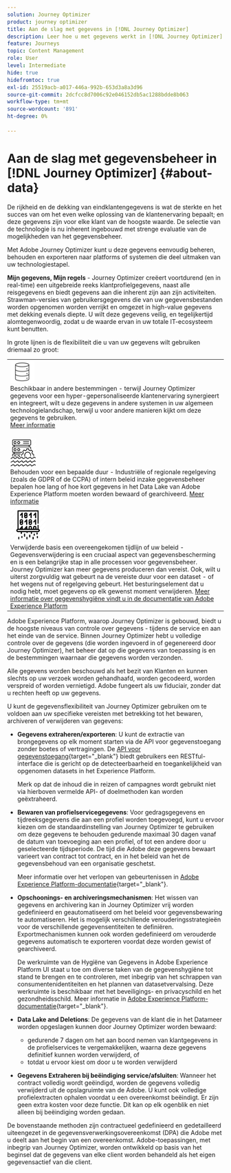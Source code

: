 ```yaml
---
solution: Journey Optimizer
product: journey optimizer
title: Aan de slag met gegevens in [!DNL Journey Optimizer]
description: Leer hoe u met gegevens werkt in [!DNL Journey Optimizer]
feature: Journeys
topic: Content Management
role: User
level: Intermediate
hide: true
hidefromtoc: true
exl-id: 25519acb-a017-446a-992b-653d3a8a3d96
source-git-commit: 2dcfcc8d7006c92e046152db5ac1288bdde8b063
workflow-type: tm+mt
source-wordcount: '891'
ht-degree: 0%

---
```


# Aan de slag met gegevensbeheer in [!DNL Journey Optimizer] {#about-data}

De rijkheid en de dekking van eindklantengegevens is wat de sterkte en het succes van om het even welke oplossing van de klantenervaring bepaalt; en deze gegevens zijn voor elke klant van de hoogste waarde. De selectie van de technologie is nu inherent ingebouwd met strenge evaluatie van de mogelijkheden van het gegevensbeheer.

Met Adobe Journey Optimizer kunt u deze gegevens eenvoudig beheren, behouden en exporteren naar platforms of systemen die deel uitmaken van uw technologiestapel.

**Mijn gegevens, Mijn regels** - Journey Optimizer creëert voortdurend (en in real-time) een uitgebreide reeks klantprofielgegevens, naast alle reisgegevens en biedt gegevens aan die inherent zijn aan zijn activiteiten. Strawman-versies van gebruikersgegevens die van uw gegevensbestanden worden opgenomen worden verrijkt en omgezet in high-value gegevens met dekking evenals diepte. U wilt deze gegevens veilig, en tegelijkertijd alomtegenwoordig, zodat u de waarde ervan in uw totale IT-ecosysteem kunt benutten.

In grote lijnen is de flexibiliteit die u van uw gegevens wilt gebruiken driemaal zo groot:


<table style="table-layout:fixed">
<tr style="border: 0;">
  <td>
    <div><img alt="bestemmingen" src="assets/do-not-localize/dest.png" /> 
    <br>Beschikbaar in andere bestemmingen - terwijl Journey Optimizer gegevens voor een hyper-gepersonaliseerde klantenervaring synergieert en integreert, wilt u deze gegevens in andere systemen in uw algemeen technologielandschap, terwijl u voor andere manieren kijkt om deze gegevens te gebruiken.
    <div>
     <a href="../start/ajo-integrations.md">Meer informatie</a></div>
    </div>
    <br>
  </td>
</tr>
  <td>
    <div><img alt="retentie" src="assets/do-not-localize/retention.png" />  
    <br>Behouden voor een bepaalde duur - Industriële of regionale regelgeving (zoals de GDPR of de CCPA) of intern beleid inzake gegevensbeheer bepalen hoe lang of hoe kort gegevens in het Data Lake van Adobe Experience Platform moeten worden bewaard of gearchiveerd. <a href="../privacy/get-started-privacy.md">Meer informatie</a></div>
  </td>
</tr>
<tr style="border: 0;">
  <td>
    <div><img alt="beleid" src="assets/do-not-localize/policy.png" /> 
    <br>Verwijderde basis een overeengekomen tijdlijn of uw beleid - Gegevensverwijdering is een cruciaal aspect van gegevensbescherming en is een belangrijke stap in alle processen voor gegevensbeheer. Journey Optimizer kan meer gegevens produceren dan vereist. Ook, wilt u uiterst zorgvuldig wat gebeurt na de vereiste duur voor een dataset - of het wegens nut of regelgeving gebeurt. Het besturingselement dat u nodig hebt, moet gegevens op elk gewenst moment verwijderen. <a href="https://experienceleague.adobe.com/docs/experience-platform/hygiene/ui/overview.html">Meer informatie over gegevenshygiëne vindt u in de documentatie van Adobe Experience Platform</a></div>
  </td>
</tr>
</table>

Adobe Experience Platform, waarop Journey Optimizer is gebouwd, biedt u de hoogste niveaus van controle over gegevens - tijdens de service en aan het einde van de service. Binnen Journey Optimizer hebt u volledige controle over de gegevens (die worden ingevoerd in of gegenereerd door Journey Optimizer), het beheer dat op die gegevens van toepassing is en de bestemmingen waarnaar die gegevens worden verzonden.

Alle gegevens worden beschouwd als het bezit van Klanten en kunnen slechts op uw verzoek worden gehandhaafd, worden gecodeerd, worden verspreid of worden vernietigd. Adobe fungeert als uw fiduciair, zonder dat u rechten heeft op uw gegevens.

U kunt de gegevensflexibiliteit van Journey Optimizer gebruiken om te voldoen aan uw specifieke vereisten met betrekking tot het bewaren, archiveren of verwijderen van gegevens:

* **Gegevens extraheren/exporteren**: U kunt de extractie van brongegevens op elk moment starten via de API voor gegevenstoegang zonder boetes of vertragingen. De [API voor gegevenstoegang](https://experienceleague.adobe.com/docs/experience-platform/data-access/api.html){target=&quot;_blank&quot;} biedt gebruikers een RESTful-interface die is gericht op de detecteerbaarheid en toegankelijkheid van opgenomen datasets in het Experience Platform. <!--In the future (on roadmap), you can use file-based destinations to export and migrate log data from Adobe Journey Optimizer. -->

   Merk op dat de inhoud die in reizen of campagnes wordt gebruikt niet via hierboven vermelde API- of doelmethoden kan worden geëxtraheerd.

* **Bewaren van profielservicegegevens**: Voor gedragsgegevens en tijdreeksgegevens die aan een profiel worden toegevoegd, kunt u ervoor kiezen om de standaardinstelling van Journey Optimizer te gebruiken om deze gegevens te behouden gedurende maximaal 30 dagen vanaf de datum van toevoeging aan een profiel, of tot een andere door u geselecteerde tijdsperiode. De tijd die Adobe deze gegevens bewaart varieert van contract tot contract, en in het beleid van het de gegevensbehoud van een organisatie geschetst.

   Meer informatie over het verlopen van gebeurtenissen in [Adobe Experience Platform-documentatie](https://experienceleague.adobe.com/docs/experience-platform/profile/event-expirations.html){target=&quot;_blank&quot;}.

* **Opschoonings- en archiveringsmechanismen**: Het wissen van gegevens en archivering kan in Journey Optimizer vrij worden gedefinieerd en geautomatiseerd om het beleid voor gegevensbewaring te automatiseren. Het is mogelijk verschillende verouderingsstrategieën voor de verschillende gegevensentiteiten te definiëren. Exportmechanismen kunnen ook worden gedefinieerd om verouderde gegevens automatisch te exporteren voordat deze worden gewist of gearchiveerd.

   De werkruimte van de Hygiëne van Gegevens in Adobe Experience Platform UI staat u toe om diverse taken van de gegevenshygiëne tot stand te brengen en te controleren, met inbegrip van het schrappen van consumentenidentiteiten en het plannen van datasetvervalsing. Deze werkruimte is beschikbaar met het beveiligings- en privacyschild en het gezondheidsschild. Meer informatie in [Adobe Experience Platform-documentatie](https://experienceleague.adobe.com/docs/experience-platform/hygiene/ui/overview.html){target=&quot;_blank&quot;}.

* **Data Lake and Deletions**: De gegevens van de klant die in het Datameer worden opgeslagen kunnen door Journey Optimizer worden bewaard:

   * gedurende 7 dagen om het aan boord nemen van klantgegevens in de profielservices te vergemakkelijken, waarna deze gegevens definitief kunnen worden verwijderd, of
   * totdat u ervoor kiest om door u te worden verwijderd


* **Gegevens Extraheren bij beëindiging service/afsluiten**: Wanneer het contract volledig wordt geëindigd, worden de gegevens volledig verwijderd uit de opslagruimte van de Adobe. U kunt ook volledige profielextracten ophalen voordat u een overeenkomst beëindigt. Er zijn geen extra kosten voor deze functie. Dit kan op elk ogenblik en niet alleen bij beëindiging worden gedaan.

De bovenstaande methoden zijn contractueel gedefinieerd en gedetailleerd uiteengezet in de gegevensverwerkingsovereenkomst (DPA) die Adobe met u deelt aan het begin van een overeenkomst. Adobe-toepassingen, met inbegrip van Journey Optimizer, worden ontwikkeld op basis van het beginsel dat de gegevens van elke client worden behandeld als het eigen gegevensactief van die client.
